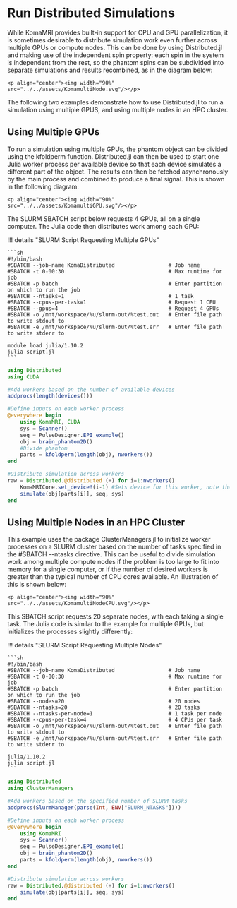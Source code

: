 # Run Distributed Simulations 

While KomaMRI provides built-in support for CPU and GPU parallelization, it is sometimes desirable to distribute simulation work even further across multiple GPUs or compute nodes. This can be done by using Distributed.jl and making use of the independent spin property: each spin in the system is independent from the rest, so the phantom spins can be subdivided into separate simulations and results recombined, as in the diagram below:

```@raw html
<p align="center"><img width="90%" src="../../assets/KomamultiNode.svg"/></p>
```

The following two examples demonstrate how to use Distributed.jl to run a simulation using multiple GPUS, and using multiple nodes in an HPC cluster.

## Using Multiple GPUs

To run a simulation using multiple GPUs, the phantom object can be divided using the kfoldperm function. Distributed.jl can then be used to start one Julia worker process per available device so that each device simulates a different part of the object. The results can then be fetched asynchronously by the main process and combined to produce a final signal. This is shown in the following diagram: 

```@raw html
<p align="center"><img width="90%" src="../../assets/KomamultiGPU.svg"/></p>
```

The SLURM SBATCH script below requests 4 GPUs, all on a single computer. The Julia code then distributes work among each GPU:

!!! details "SLURM Script Requesting Multiple GPUs"

    ```sh
    #!/bin/bash
    #SBATCH --job-name KomaDistributed                 # Job name
    #SBATCH -t 0-00:30                                 # Max runtime for job
    #SBATCH -p batch                                   # Enter partition on which to run the job
    #SBATCH --ntasks=1                                 # 1 task
    #SBATCH --cpus-per-task=1                          # Request 1 CPU
    #SBATCH --gpus=4                                   # Request 4 GPUs
    #SBATCH -o /mnt/workspace/%u/slurm-out/%test.out   # Enter file path to write stdout to
    #SBATCH -e /mnt/workspace/%u/slurm-out/%test.err   # Enter file path to write stderr to

    module load julia/1.10.2
    julia script.jl
    ```

```julia
using Distributed
using CUDA

#Add workers based on the number of available devices
addprocs(length(devices()))

#Define inputs on each worker process
@everywhere begin
    using KomaMRI, CUDA
    sys = Scanner()
    seq = PulseDesigner.EPI_example()
    obj = brain_phantom2D()
    #Divide phantom
    parts = kfoldperm(length(obj), nworkers())
end

#Distribute simulation across workers
raw = Distributed.@distributed (+) for i=1:nworkers()
    KomaMRICore.set_device!(i-1) #Sets device for this worker, note that CUDA devices are indexed from 0
    simulate(obj[parts[i]], seq, sys)
end
```

## Using Multiple Nodes in an HPC Cluster

This example uses the package ClusterManagers.jl to initialize worker processes on a SLURM cluster based on the number of tasks specified in the #SBATCH --ntasks directive. This can be useful to divide simulation work among multiple compute nodes if the problem is too large to fit into memory for a single computer, or if the number of desired workers is greater than the typical number of CPU cores available. An illustration of this is shown below:

```@raw html
<p align="center"><img width="90%" src="../../assets/KomamultiNodeCPU.svg"/></p>
```

This SBATCH script requests 20 separate nodes, with each taking a single task. The Julia code is similar to the example for multiple GPUs, but initializes the processes slightly differently:

!!! details "SLURM Script Requesting Multiple Nodes"

    ```sh
    #!/bin/bash
    #SBATCH --job-name KomaDistributed                 # Job name
    #SBATCH -t 0-00:30                                 # Max runtime for job
    #SBATCH -p batch                                   # Enter partition on which to run the job
    #SBATCH --nodes=20                                 # 20 nodes
    #SBATCH --ntasks=20                                # 20 tasks
    #SBATCH --ntasks-per-node=1                        # 1 task per node
    #SBATCH --cpus-per-task=4                          # 4 CPUs per task
    #SBATCH -o /mnt/workspace/%u/slurm-out/%test.out   # Enter file path to write stdout to
    #SBATCH -e /mnt/workspace/%u/slurm-out/%test.err   # Enter file path to write stderr to

    julia/1.10.2
    julia script.jl
    ```

```julia
using Distributed
using ClusterManagers

#Add workers based on the specified number of SLURM tasks
addprocs(SlurmManager(parse(Int, ENV["SLURM_NTASKS"])))

#Define inputs on each worker process
@everywhere begin
    using KomaMRI
    sys = Scanner()
    seq = PulseDesigner.EPI_example()
    obj = brain_phantom2D()
    parts = kfoldperm(length(obj), nworkers())
end

#Distribute simulation across workers
raw = Distributed.@distributed (+) for i=1:nworkers()
    simulate(obj[parts[i]], seq, sys)
end
```
